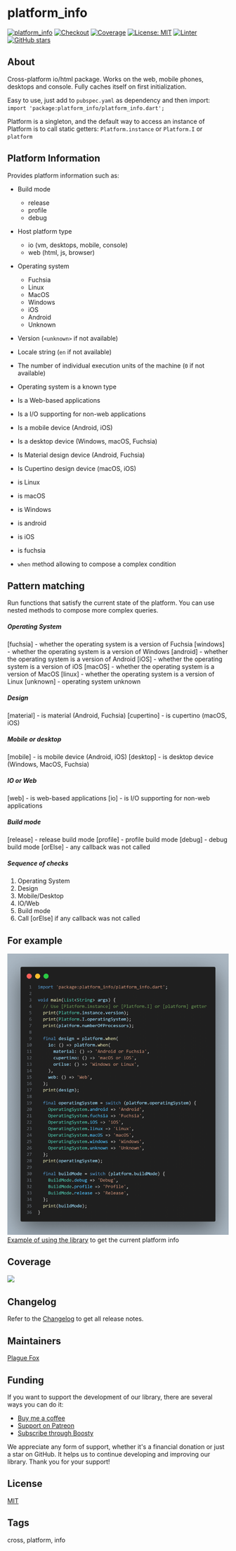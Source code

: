# platform_info

[![platform_info](https://img.shields.io/pub/v/platform_info.svg)](https://pub.dev/packages/platform_info)
[![Checkout](https://github.com/PlugFox/platform_info/actions/workflows/checkout.yml/badge.svg)](https://github.com/PlugFox/platform_info/actions/workflows/checkout.yml)
[![Coverage](https://codecov.io/gh/PlugFox/platform_info/branch/master/graph/badge.svg)](https://codecov.io/gh/PlugFox/platform_info)
[![License: MIT](https://img.shields.io/badge/license-MIT-purple.svg)](https://opensource.org/licenses/MIT)
[![Linter](https://img.shields.io/badge/style-linter-40c4ff.svg)](https://pub.dev/packages/linter)
[![GitHub stars](https://img.shields.io/github/stars/plugfox/platform_info?style=social)](https://github.com/plugfox/platform_info/)

## About

Cross-platform io/html package.
Works on the web, mobile phones, desktops and console.
Fully caches itself on first initialization.

Easy to use, just add to `pubspec.yaml` as dependency and then import:
`import 'package:platform_info/platform_info.dart';`

Platform is a singleton, and the default way to access an instance of Platform is to call static getters:
`Platform.instance` or `Platform.I` or `platform`

## Platform Information

Provides platform information such as:

- Build mode

  - release
  - profile
  - debug

- Host platform type

  - io (vm, desktops, mobile, console)
  - web (html, js, browser)

- Operating system

  - Fuchsia
  - Linux
  - MacOS
  - Windows
  - iOS
  - Android
  - Unknown

- Version (`<unknown>` if not available)

- Locale string (`en` if not available)

- The number of individual execution units of the machine (`0` if not available)

- Operating system is a known type

- Is a Web-based applications

- Is a I/O supporting for non-web applications

- Is a mobile device (Android, iOS)

- Is a desktop device (Windows, macOS, Fuchsia)

- Is Material design device (Android, Fuchsia)

- Is Cupertino design device (macOS, iOS)

- is Linux

- is macOS

- is Windows

- is android

- is iOS

- is fuchsia

- `when` method allowing to compose a complex condition

## Pattern matching

Run functions that satisfy the current state of the platform.
You can use nested methods to compose more complex queries.

##### Operating System

[fuchsia] - whether the operating system is a version of Fuchsia
[windows] - whether the operating system is a version of Windows
[android] - whether the operating system is a version of Android
[iOS] - whether the operating system is a version of iOS
[macOS] - whether the operating system is a version of MacOS
[linux] - whether the operating system is a version of Linux
[unknown] - operating system unknown

##### Design

[material] - is material (Android, Fuchsia)
[cupertino] - is cupertino (macOS, iOS)

##### Mobile or desktop

[mobile] - is mobile device (Android, iOS)
[desktop] - is desktop device (Windows, MacOS, Fuchsia)

##### IO or Web

[web] - is web-based applications
[io] - is I/O supporting for non-web applications

##### Build mode

[release] - release build mode
[profile] - profile build mode
[debug] - debug build mode
[orElse] - any callback was not called

##### Sequence of checks

1. Operating System
2. Design
3. Mobile/Desktop
4. IO/Web
5. Build mode
6. Call [orElse] if any callback was not called

## For example

![](example.png)
[Example of using the library](https://pub.dev/packages/platform_info/example) to get the current platform info

## Coverage

[![](https://codecov.io/gh/PlugFox/platform_info/branch/master/graphs/sunburst.svg)](https://codecov.io/gh/PlugFox/platform_info/branch/master)

## Changelog

Refer to the [Changelog](https://github.com/plugfox/platform_info/blob/master/CHANGELOG.md) to get all release notes.

## Maintainers

[Plague Fox](https://plugfox.dev)

## Funding

If you want to support the development of our library, there are several ways you can do it:

- [Buy me a coffee](https://www.buymeacoffee.com/plugfox)
- [Support on Patreon](https://www.patreon.com/plugfox)
- [Subscribe through Boosty](https://boosty.to/plugfox)

We appreciate any form of support, whether it's a financial donation or just a star on GitHub. It helps us to continue developing and improving our library. Thank you for your support!

## License

[MIT](https://opensource.org/licenses/MIT)

## Tags

cross, platform, info
